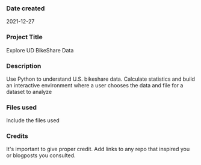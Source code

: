 
### Date created
2021-12-27

### Project Title
Explore UD BikeShare Data

### Description
Use Python to understand U.S. bikeshare data. Calculate statistics and build an interactive environment where a user chooses the data and file for a dataset to analyze

### Files used
Include the files used

### Credits
It's important to give proper credit. Add links to any repo that inspired you or blogposts you consulted.

